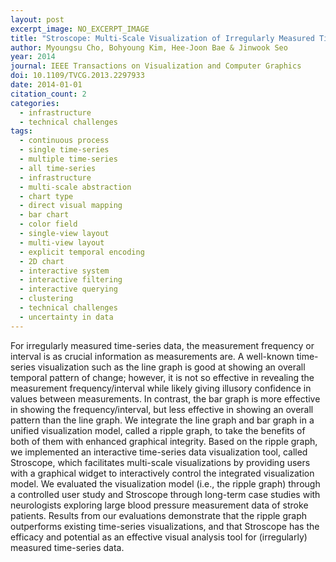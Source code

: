 ```yaml
---
layout: post
excerpt_image: NO_EXCERPT_IMAGE
title: "Stroscope: Multi-Scale Visualization of Irregularly Measured Time-Series Data."
author: Myoungsu Cho, Bohyoung Kim, Hee-Joon Bae & Jinwook Seo
year: 2014
journal: IEEE Transactions on Visualization and Computer Graphics
doi: 10.1109/TVCG.2013.2297933
date: 2014-01-01
citation_count: 2
categories:
  - infrastructure
  - technical challenges
tags:
  - continuous process
  - single time-series
  - multiple time-series
  - all time-series
  - infrastructure
  - multi-scale abstraction
  - chart type
  - direct visual mapping
  - bar chart
  - color field
  - single-view layout
  - multi-view layout
  - explicit temporal encoding
  - 2D chart
  - interactive system
  - interactive filtering
  - interactive querying
  - clustering
  - technical challenges
  - uncertainty in data
---
```

For irregularly measured time-series data, the measurement frequency or interval is as crucial information as measurements are. A well-known time-series visualization such as the line graph is good at showing an overall temporal pattern of change; however, it is not so effective in revealing the measurement frequency/interval while likely giving illusory confidence in values between measurements. In contrast, the bar graph is more effective in showing the frequency/interval, but less effective in showing an overall pattern than the line graph. We integrate the line graph and bar graph in a unified visualization model, called a ripple graph, to take the benefits of both of them with enhanced graphical integrity. Based on the ripple graph, we implemented an interactive time-series data visualization tool, called Stroscope, which facilitates multi-scale visualizations by providing users with a graphical widget to interactively control the integrated visualization model. We evaluated the visualization model (i.e., the ripple graph) through a controlled user study and Stroscope through long-term case studies with neurologists exploring large blood pressure measurement data of stroke patients. Results from our evaluations demonstrate that the ripple graph outperforms existing time-series visualizations, and that Stroscope has the efficacy and potential as an effective visual analysis tool for (irregularly) measured time-series data.
